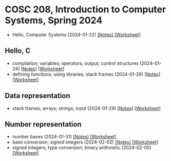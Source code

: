 # COSC 208, Introduction to Computer Systems, Spring 2024

* Hello, Computer Systems (2024-01-22) [[Notes]](2024-01-22.notes.html) 
[[Worksheet]](2024-01-22.worksheet.html)

## Hello, C
* compilation; variables; operators; output; control structures (2024-01-24) [[Notes]](2024-01-24.notes.html) 
[[Worksheet]](2024-01-24.worksheet.html)
* defining functions; using libraries; stack frames (2024-01-26) [[Notes]](2024-01-26.notes.html) 
[[Worksheet]](2024-01-26.worksheet.html)

## Data representation
* stack frames; arrays; strings; input (2024-01-29) [[Notes]](2024-01-29.notes.html) 
[[Worksheet]](2024-01-29.worksheet.html)

## Number representation
* number bases (2024-01-31) [[Notes]](2024-01-31.notes.html) 
[[Worksheet]](2024-01-31.worksheet.html)
* base conversion; signed integers (2024-02-02) [[Notes]](2024-02-02.notes.html) 
[[Worksheet]](2024-02-02.worksheet.html)
* signed integers; type conversion; binary arithmetic (2024-02-05) [[Worksheet]](2024-02-05.worksheet.html)
